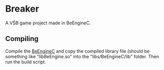 # Breaker
 A VŠB game project made in BeEngineC.

## Compiling
Compile the [BeEngineC](https://github.com/bexcool/BeEngineC) and copy the compiled library file (should be something like "libBeEngine.so" into the "libs/BeEngineC/lib" folder. Then run the build script.
